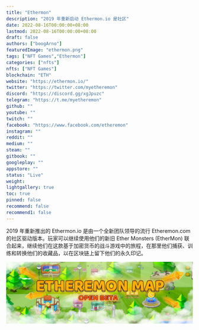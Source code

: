 ```yaml
---
title: "Ethermon"
description: "2019 年重新启动 Ethermon.io 是社区"
date: 2022-08-16T00:00:00+08:00
lastmod: 2022-08-16T00:00:00+08:00
draft: false
authors: ["boogArno"]
featuredImage: "ethermon.png"
tags: ["NFT Games","Ethermon"]
categories: ["nfts"]
nfts: ["NFT Games"]
blockchain: "ETH"
website: "https://ethermon.io/"
twitter: "https://twitter.com/myetheremon"
discord: "https://discord.gg/xgJpuzc"
telegram: "https://t.me/myetheremon"
github: ""
youtube: ""
twitch: ""
facebook: "https://www.facebook.com/etheremon"
instagram: ""
reddit: ""
medium: ""
steam: ""
gitbook: ""
googleplay: ""
appstore: ""
status: "Live"
weight: 
lightgallery: true
toc: true
pinned: false
recommend: false
recommend1: false
---
```

2019 年重新推出的 Ethermon.io 是由一个全新团队领导的流行 Etheremon.com 的社区驱动版本。玩家可以继续使用他们的新旧 Ether Monsters (EtherMon) 联合起来，继续他们在这款基于加密货币的战斗游戏中的旅程，在那里他们捕获、训练和转换他们的收藏品，以在区块链上留下他们的永久印记。

![1500x500](1500x500.jpg)